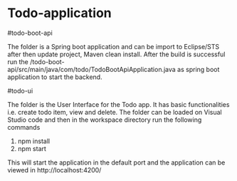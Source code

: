 # Todo-application

#todo-boot-api 

The folder is a Spring boot application and can be import to Eclipse/STS after then update project, Maven clean install. After the build is successful 
run the /todo-boot-api/src/main/java/com/todo/TodoBootApiApplication.java as spring boot application to start the backend.

#todo-ui 

The folder is the User Interface for the Todo app. It has basic functionalities i.e. create todo item, view and delete.
The folder can be loaded on Visual Studio code and then in the workspace directory run the following commands

1. npm install
2. npm start

This will start the application in the default port and the application can be viewed in http://localhost:4200/
